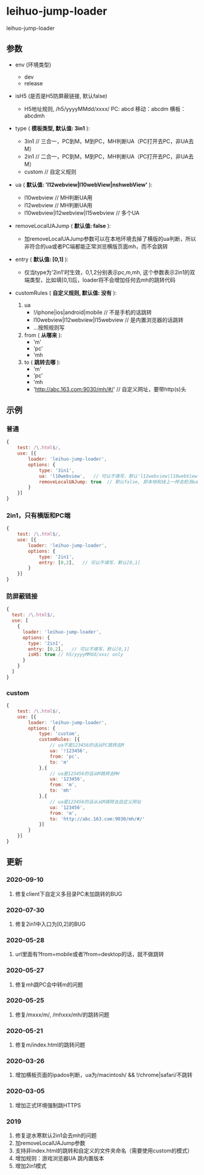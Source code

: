 # leihuo-jump-loader

leihuo-jump-loader

## 参数

- env (环境类型)
  - dev
  - release
- isH5 (是否是H5防屏蔽链接, 默认false)
  - H5地址规则, /h5/yyyyMMdd/xxxx/
    PC: abcd
    移动：abcdm
    横板：abcdmh
- type ( <b>模板类型, 默认值: 3in1</b> ):

  - 3in1 // 三合一，PC到M，M到PC，MH判断UA（PC打开去PC，非UA去M）
  - 2in1 // 二合一，PC到M，M到PC，MH判断UA（PC打开去PC，非UA去M）
  - custom // 自定义规则

- ua ( <b>默认值: 'l12webview|l10webView|nshwebView'</b> ):

  - l10webview // MH判断UA用
  - l12webview // MH判断UA用
  - l10webview|l12webview|l15webview // 多个UA

- removeLocalUAJump ( <b>默认值: false</b> ):

  - 加removeLocalUAJump参数可以在本地环境去掉了横版的ua判断，所以非符合的ua或者PC端都能正常浏览横版页面mh，而不会跳转

- entry ( <b>默认值: [0,1]</b> ):

  - 仅当type为'2in1'时生效，0,1,2分别表示pc,m,mh, 这个参数表示2in1的双端类型，比如填[0,1]后，loader将不会增加任何去mh的跳转代码

- customRules ( <b>自定义规则, 默认值: 没有</b> ):
  1. ua
     - !/iphone|ios|android|mobile // 不是手机的话跳转
     - l10webview|l12webview|l15webview // 是内置浏览器的话跳转
     - ...按照规则写
  2. from ( <b>从哪来</b> ):
     - 'm'
     - 'pc'
     - 'mh
  3. to ( <b>跳转去哪</b> ):
     - 'm'
     - 'pc'
     - 'mh
     - 'http://abc.163.com:9030/mh/#/' // 自定义网址，要带http(s)头

## 示例

### 普通

```javascript
{
    test: /\.html$/,
    use: [{
        loader: 'leihuo-jump-loader',
        options: {
            type: '3in1',
            ua: 'l10webview',   // 可以不填写，默认'l12webview|l10webView|nshwebView'
            removeLocalUAJump: true  // 默认false, 即本地和线上一样去检测ua判断跳转
        }
    }]
}
```

### 2in1，只有横版和PC端

```javascript
{
    test: /\.html$/,
    use: [{
        loader: 'leihuo-jump-loader',
        options: {
            type: '2in1',
            entry: [0,2],   // 可以不填写，默认[0,1]
        }
    }]
}
```

### 防屏蔽链接

```js
{
  test: /\.html$/,
  use: [
    {
      loader: 'leihuo-jump-loader',
      options: {
        type: '2in1',
        entry: [0,2],   // 可以不填写，默认[0,1]
        isH5: true // h5/yyyyMMdd/xxx/ only
      }
    }
  ]
}
```

### custom

```javascript
{
    test: /\.html$/,
    use: [{
        loader: 'leihuo-jump-loader',
        options: {
            type: 'custom',
            customRules: [{
                // ua不是123456的话从PC跳转去M
                ua: '!123456',
                from: 'pc',
                to: 'm'
            },{
                // ua是123456的话从M跳转去MH
                ua: '123456',
                from: 'm',
                to: 'mh'
            },{
                // ua是123456的话从从M跳转去自定义网址
                ua: '123456',
                from: 'm',
                to: 'http://abc.163.com:9030/mh/#/'
            }]
        }
    }]
}
```

## 更新

### 2020-09-10

1. 修复client下自定义多目录PC未加跳转的BUG

### 2020-07-30

1. 修复2in1中入口为[0,2]的BUG

### 2020-05-28

1. url里面有?from=mobile或者?from=desktop的话，就不做跳转

### 2020-05-27

1. 修复mh跳PC会中转m的问题

### 2020-05-25

1. 修复/mxxx/m/, /mhxxx/mh/的跳转问题

### 2020-05-21

1. 修复m/index.html的跳转问题

### 2020-03-26

1. 增加横板页面的ipados判断，ua为/macintosh/ && !/chrome|safari/不跳转

### 2020-03-05

1. 增加正式环境强制跳HTTPS

### 2019

1. 修复逆水寒默认2in1会去mh的问题
2. 加removeLocalUAJump参数
3. 支持非index.html的跳转和自定义的文件夹命名（需要使用custom的模式）
4. 增加规则：游戏浏览器UA 跳内置版本
5. 增加2in1模式
